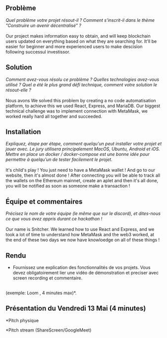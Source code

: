 ## Problème
*Quel problème votre projet résout-il ? Comment s'inscrit-il dans le thème "Construire un avenir décentralisé" ?* <br/><br/>
Our project makes information easy to obtain, and will keep blockchain users updated on everything based on what they are searching for. It'll be easier for beginner and more experienced users to make descision following successul investissor.

## Solution
*Comment avez-vous résolu ce problème ? Quelles technologies avez-vous utilisé ? Quel a été le plus grand défi technique, comment votre solution le résout-elle ?*<br/><br/>
Nous avons
We solved this problem by creating a no code automatisation platform, to achieve this we used React, Express, and MariaDB. Our biggest technical challenge was to implement connection with MetaMask, we worked really hard all together and succeeded.

## Installation
*Expliquez, étape par étape, comment quelqu'un peut installer votre projet et jouer avec. Le jury utilisera principalement MacOS, Ubuntu, Android et iOS. Mettre en place un docker / docker-compose est une bonne idée pour permettre à quelqu'un de tester facilement le projet.*<br/><br/>
It's child's play ! You just need to have a MetaMask wallet ! And go to our website, then it's almost done ! After connecting you will be able to track all the wallets on the Ethereum mainnet, create an aplet and then it's all done, you will be notified as soon as someone make a transaction !


## Équipe et commentaires
*Précisez le nom de votre équipe (le même que sur le discord), et dites-nous ce que vous avez appris durant ce hackathon !*<br/><br/>
Our name is Snitcher. We learned how to use React and Express, and we took a lot of time to understand how MetaMask and the web3 worked, at the end of these two days we now have knowloedge on all of these things !

## Rendu
* Fournissez une explication des fonctionnalités de vos projets. Vous devez obligatoirement lier une vidéo de démonstration et preciser avec screen recording et commentaire.<br/><br/>


(exemple: Loom , 4 minutes max)*.

## Présentation du Vendredi 13 Mai (4 minutes) 

*Pitch physique 

 *Pitch stream (ShareScreen/GoogleMeet)
